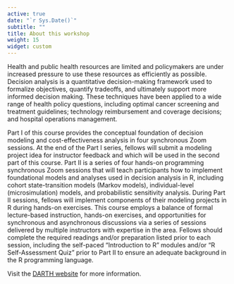 ```yaml
---
active: true
date: "`r Sys.Date()`"
subtitle: ""
title: About this workshop
weight: 15
widget: custom
---
```


Health and public health resources are limited and policymakers are under increased pressure to use these resources as efficiently as possible. Decision analysis is a quantitative decision-making framework used to formalize objectives, quantify tradeoffs, and ultimately support more informed decision making.  These techniques have been applied to a wide range of health policy questions, including optimal cancer screening and treatment guidelines; technology reimbursement and coverage decisions; and hospital operations management.

Part I of this course provides the conceptual foundation of decision modeling and cost-effectiveness analysis in four synchronous Zoom sessions. At the end of the Part I series, fellows will submit a modeling project idea for instructor feedback and which will be used in the second part of this course. Part II is a series of four hands-on programming synchronous Zoom sessions that will teach participants how to implement foundational models and analyses used in decision analysis in R, including cohort state-transition models (Markov models), individual-level (microsimulation) models, and probabilistic sensitivity analysis. During Part II sessions, fellows will implement components of their modeling projects in R during hands-on exercises. This course employs a balance of formal lecture-based instruction, hands-on exercises, and opportunities for synchronous and asynchronous discussions via a series of sessions delivered by multiple instructors with expertise in the area. Fellows should complete the required readings and/or preparation listed prior to each session, including the self-paced “Introduction to R” modules and/or “R Self-Assessment Quiz” prior to Part II to ensure an adequate background in the R programming language.

Visit the [DARTH website](https://darthworkgroup.com/) for more information.

